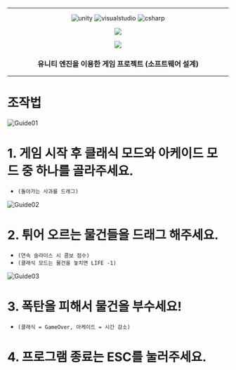 <div align="center">

---
![unity](https://img.shields.io/badge/Unity-100000?style=for-the-badge&logo=unity&logoColor=white)
![visualstudio](https://img.shields.io/badge/Visual_Studio-5C2D91?style=for-the-badge&logo=visual%20studio&logoColor=white)
![csharp](https://img.shields.io/badge/C%23-239120?style=for-the-badge&logo=c-sharp&logoColor=white)

<a href="https://github.com/RHPLUSSEUNG/break-it-all"><img src="https://img.shields.io/badge/GitHub-181717?style=flat-square&logo=GitHub&logoColor=white"/></a>

<img src="https://capsule-render.vercel.app/api?type=transparent&weight=400&height=150&section=header&text=BreakItAll&&fontColor=87CEEB&fontSize=72&fontAlign=50&fontAlignY=50&desc=OSSproject&descSize=25&descAlign=65&descAlignY=72"/>

### 유니티 엔진을 이용한 게임 프로젝트 (소프트웨어 설계)

---
</div>

# 조작법

![Guide01](https://github.com/RHPLUSSEUNG/break-it-all-unity/assets/102710821/30cfa301-8afa-4270-8808-fbca5a782bfd)

# 1. 게임 시작 후 클래식 모드와 아케이드 모드 중 하나를 골라주세요. 
- `(돌아가는 사과를 드래그)`

![Guide02](https://github.com/RHPLUSSEUNG/break-it-all-unity/assets/102710821/ca2149c3-612a-465b-aecc-94546a5a6661)

# 2. 튀어 오르는 물건들을 드래그 해주세요. 
- `(연속 슬라이스 시 콤보 점수)`
- `(클래식 모드는 물건을 놓치면 LIFE -1)`

![Guide03](https://github.com/RHPLUSSEUNG/break-it-all-unity/assets/102710821/0cde090f-706a-40ac-8d2e-f6c8c0b3e1b8)

# 3. 폭탄을 피해서 물건을 부수세요! 
- `(클래식 = GameOver, 아케이드 = 시간 감소)`

# 4. 프로그램 종료는 ESC를 눌러주세요.
